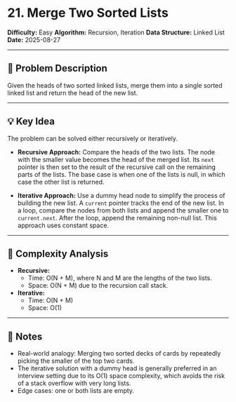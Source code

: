 # 21. Merge Two Sorted Lists

**Difficulty:** Easy
**Algorithm:** Recursion, Iteration
**Data Structure:** Linked List
**Date:** 2025-08-27

---

## 📝 Problem Description
Given the heads of two sorted linked lists, merge them into a single sorted linked list and return the head of the new list.

---

## 💡 Key Idea
The problem can be solved either recursively or iteratively.

- **Recursive Approach:** Compare the heads of the two lists. The node with the smaller value becomes the head of the merged list. Its `next` pointer is then set to the result of the recursive call on the remaining parts of the lists. The base case is when one of the lists is null, in which case the other list is returned.

- **Iterative Approach:** Use a dummy head node to simplify the process of building the new list. A `current` pointer tracks the end of the new list. In a loop, compare the nodes from both lists and append the smaller one to `current.next`. After the loop, append the remaining non-null list. This approach uses constant space.

---

## 🧮 Complexity Analysis
- **Recursive:**
  - Time: O(N + M), where N and M are the lengths of the two lists.
  - Space: O(N + M) due to the recursion call stack.
- **Iterative:**
  - Time: O(N + M)
  - Space: O(1)

---

## 📖 Notes
- Real-world analogy: Merging two sorted decks of cards by repeatedly picking the smaller of the top two cards.
- The iterative solution with a dummy head is generally preferred in an interview setting due to its O(1) space complexity, which avoids the risk of a stack overflow with very long lists.
- Edge cases: one or both lists are empty.
